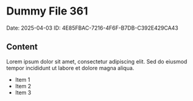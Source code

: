 # Dummy File 361

Date: 2025-04-03
ID: 4E85FBAC-7216-4F6F-B7DB-C392E429CA43

## Content

Lorem ipsum dolor sit amet, consectetur adipiscing elit.
Sed do eiusmod tempor incididunt ut labore et dolore magna aliqua.

* Item 1
* Item 2
* Item 3
